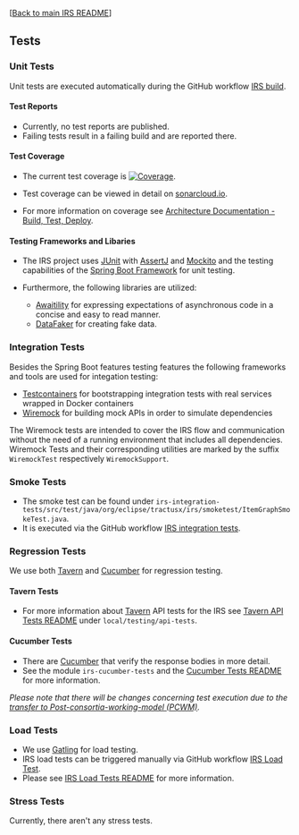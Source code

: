 
[[Back to main IRS README](README.md)]

## Tests

### Unit Tests

Unit tests are executed automatically during the GitHub workflow
[IRS build](.github/workflows/irs-build.yml).

#### Test Reports

- Currently, no test reports are published.
- Failing tests result in a failing build and are reported there.

#### Test Coverage

- The current test coverage is [![Coverage](https://sonarcloud.io/api/project_badges/measure?project=eclipse-tractusx_item-relationship-service&metric=coverage)](https://sonarcloud.io/summary/new_code?id=eclipse-tractusx_item-relationship-service).

- Test coverage can be viewed in detail on [sonarcloud.io](https://sonarcloud.io/summary/new_code?id=eclipse-tractusx_item-relationship-service).

- For more information on coverage see [Architecture Documentation - Build, Test, Deploy](https://eclipse-tractusx.github.io/item-relationship-service/docs/arc42/full.html#_build_test_deploy).

#### Testing Frameworks and Libaries

- The IRS project uses [JUnit](https://junit.org/) with [AssertJ](https://github.com/assertj/assertj)
and [Mockito](https://site.mockito.org/) and the testing capabilities of the
[Spring Boot Framework](https://spring.io/projects/spring-boot) for unit testing.

- Furthermore, the following libraries are utilized:
  - [Awaitility](http://www.awaitility.org/) for expressing expectations of asynchronous code
  in a concise and easy to read manner.
  - [DataFaker](https://www.datafaker.net/) for creating fake data.


### Integration Tests

Besides the Spring Boot features testing features the following frameworks and tools are used for integation testing:
- [Testcontainers](https://java.testcontainers.org/) for bootstrapping integration tests with real services wrapped in Docker containers
- [Wiremock](https://wiremock.org/) for building mock APIs in order to simulate dependencies

The Wiremock tests are intended to cover the IRS flow and communication
without the need of a running environment that includes all dependencies.
Wiremock Tests and their corresponding utilities are marked by the suffix `WiremockTest` respectively `WiremockSupport`.


### Smoke Tests

- The smoke test can be found under `irs-integration-tests/src/test/java/org/eclipse/tractusx/irs/smoketest/ItemGraphSmokeTest.java`.
- It is executed via the GitHub workflow  [IRS integration tests](.github/workflows/int-test-automation.yml).


### Regression Tests

We use both [Tavern](https://tavern.readthedocs.io) and [Cucumber](https://cucumber.io/) for regression testing.


#### Tavern Tests

- For more information about [Tavern](https://tavern.readthedocs.io) API tests for the IRS see
[Tavern API Tests README](local/testing/api-tests/README.md) under `local/testing/api-tests`.


#### Cucumber Tests

- There are [Cucumber](https://cucumber.io/) that verify the response bodies in more detail.
- See the module `irs-cucumber-tests` and the [Cucumber Tests README](irs-cucumber-tests/README.md) for more information.

_Please note that there will be changes concerning test execution due to the
[transfer to Post-consortia-working-model (PCWM)](docs/concept/%23223-Transfer-to-PCWM/%23223-Transfer-to-PCWM.md)._


### Load Tests

- We use [Gatling](https://gatling.io/) for load testing.
- IRS load tests can be triggered manually via GitHub workflow [IRS Load Test](.github/workflows/irs-load-test.yaml).
- Please see [IRS Load Tests README](irs-load-tests/README.md) for more information.

### Stress Tests

Currently, there aren't any stress tests.
